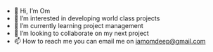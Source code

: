 - 👋 Hi, I’m Om
- 👀 I’m interested in developing world class projects 
- 🌱 I’m currently learning project management  
- 💞️ I’m looking to collaborate on my next project
- 📫 How to reach me you can email me on iamomdeep@gmail.com

<!---
omkm/omkm is a ✨ special ✨ repository because its `README.md` (this file) appears on your GitHub profile.
You can click the Preview link to take a look at your changes.
--->
